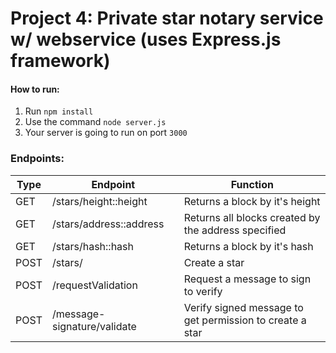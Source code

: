# Project 4: Private star notary service w/ webservice (uses Express.js framework)

#### How to run:
1. Run ```npm install```
2. Use the command ```node server.js```
3. Your server is going to run on port ```3000```

### Endpoints:
| Type | Endpoint                    | Function                                                 |
|------|-----------------------------|----------------------------------------------------------|
| GET  | /stars/height::height       | Returns a block by it's height                           |
| GET  | /stars/address::address     | Returns all blocks created by the address specified      |
| GET  | /stars/hash::hash           | Returns a block by it's hash                             |
| POST | /stars/                     | Create a star                                            |
| POST | /requestValidation          | Request a message to sign to verify                      |
| POST | /message-signature/validate | Verify signed message to get permission to create a star |